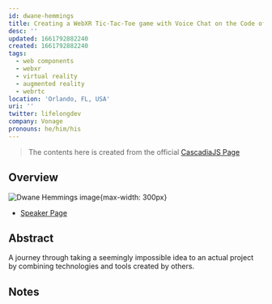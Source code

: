 ```yaml
---
id: dwane-hemmings
title: Creating a WebXR Tic-Tac-Toe game with Voice Chat on the Code of Giants
desc: ''
updated: 1661792882240
created: 1661792882240
tags:
  - web components
  - webxr
  - virtual reality
  - augmented reality
  - webrtc
location: 'Orlando, FL, USA'
uri: ''
twitter: lifelongdev
company: Vonage
pronouns: he/him/his
---
```

> The contents here is created from the official [CascadiaJS Page](https://2022.cascadiajs.com/speakers/dwane-hemmings)

## Overview

![Dwane Hemmings image](https://create-4jr.begin.app/_static/2022/dwane-hemmings.jpg){max-width: 300px}
- [Speaker Page](https://2022.cascadiajs.com/speakers/dwane-hemmings)

## Abstract

A journey through taking a seemingly impossible idea to an actual project by combining technologies and tools created by others.

## Notes
